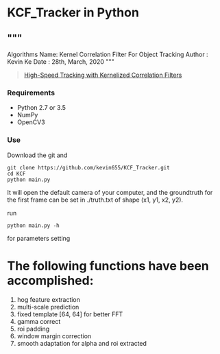 # KCF_Tracker in Python
## """
Algorithms Name: Kernel Correlation Filter For Object Tracking
Author : Kevin Ke
Date : 28th, March, 2020 
"""

> [High-Speed Tracking with Kernelized Correlation Filters](http://www.robots.ox.ac.uk/~joao/publications/henriques_tpami2015.pdf)<br>

### Requirements
- Python 2.7 or 3.5
- NumPy
- OpenCV3

### Use
Download the git and
```shell
git clone https://github.com/kevin655/KCF_Tracker.git
cd KCF
python main.py
```
It will open the default camera of your computer, and the groundtruth for the first frame can be set in ./truth.txt of shape (x1, y1, x2, y2).

run
```shell
python main.py -h 
```
for parameters setting

# The following functions have been accomplished:
1. hog feature extraction
2. multi-scale prediction
3. fixed template [64, 64] for better FFT
4. gamma correct
5. roi padding
6. window margin correction
7. smooth adaptation for alpha and roi extracted
